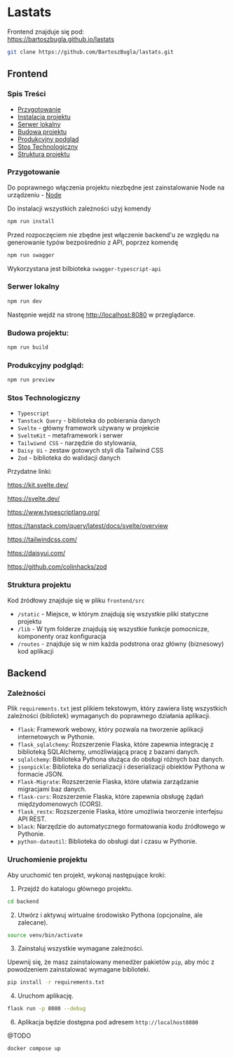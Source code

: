 # Lastats

Frontend znajduje się pod:   
https://bartoszbugla.github.io/lastats

```bash
git clone https://github.com/BartoszBugla/lastats.git
```

## Frontend

### Spis Treści

- [Przygotowanie](#przygotowanie)
- [Instalacja projektu](#instalacja-projektu)
- [Serwer lokalny](#serwer-lokalny)
- [Budowa projektu](#budowa-projektu)
- [Produkcyjny podgląd](#produkcyjny-podgląd)
- [Stos Technologiczny](#stos-technologiczny)
- [Struktura projektu ](#struktura-projektu)

### Przygotowanie

Do poprawnego włączenia projektu niezbędne jest zainstalowanie Node na urządzeniu - [Node](https://nodejs.org/en)

Do instalacji wszystkich zależności użyj komendy

```bash
npm run install
```

Przed rozpoczęciem nie zbędne jest włączenie backend'u ze względu na generowanie typów bezpośrednio z API, poprzez komendę

```bash
npm run swagger
```

Wykorzystana jest bilbioteka `swagger-typescript-api`

### Serwer lokalny

```bash
npm run dev
```

Następnie wejdź na stronę [http://localhost:8080](http://localhost:8080) w przeglądarce.

### Budowa projektu:

```bash
npm run build
```

### Produkcyjny podgląd:

```bash
npm run preview
```

### Stos Technologiczny

- `Typescript`
- `Tanstack Query` - biblioteka do pobierania danych
- `Svelte` - główny framework używany w projekcie
- `SvelteKit` - metaframework i serwer
- `Tailwiwnd CSS` - narzędzie do stylowania,
- `Daisy Ui` - zestaw gotowych styli dla Tailwind CSS
- `Zod` - biblioteka do walidacji danych

Przydatne linki:

https://kit.svelte.dev/

https://svelte.dev/

https://www.typescriptlang.org/

https://tanstack.com/query/latest/docs/svelte/overview

https://tailwindcss.com/

https://daisyui.com/

https://github.com/colinhacks/zod

### Struktura projektu

Kod źródłowy znajduje się w pliku `frontend/src`

- `/static` - Miejsce, w którym znajdują się wszystkie pliki statyczne projektu
- `/lib` - W tym folderze znajdują się wszystkie funkcje pomocnicze, komponenty oraz konfiguracja
- `/routes` - znajduje się w nim każda podstrona oraz główny (biznesowy) kod aplikacji

## Backend

### Zależności

Plik `requirements.txt` jest plikiem tekstowym, który zawiera listę wszystkich zależności (bibliotek) wymaganych do poprawnego działania aplikacji.

- `flask`: Framework webowy, który pozwala na tworzenie aplikacji internetowych w Pythonie.
- `flask_sqlalchemy`: Rozszerzenie Flaska, które zapewnia integrację z biblioteką SQLAlchemy, umożliwiającą pracę z bazami danych.
- `sqlalchemy`: Biblioteka Pythona służąca do obsługi różnych baz danych.
- `jsonpickle`: Biblioteka do serializacji i deserializacji obiektów Pythona w formacie JSON.
- `Flask-Migrate`: Rozszerzenie Flaska, które ułatwia zarządzanie migracjami baz danych.
- `flask-cors`: Rozszerzenie Flaska, które zapewnia obsługę żądań międzydomenowych (CORS).
- `flask_restx`: Rozszerzenie Flaska, które umożliwia tworzenie interfejsu API REST.
- `black`: Narzędzie do automatycznego formatowania kodu źródłowego w Pythonie.
- `python-dateutil`: Biblioteka do obsługi dat i czasu w Pythonie.

### Uruchomienie projektu

Aby uruchomić ten projekt, wykonaj następujące kroki:

1. Przejdź do katalogu głównego projektu.

```bash
cd backend
```

2. Utwórz i aktywuj wirtualne środowisko Pythona (opcjonalne, ale zalecane).

```bash
source venv/bin/activate
```

3. Zainstaluj wszystkie wymagane zależności.

Upewnij się, że masz zainstalowany menedżer pakietów `pip`, aby móc z powodzeniem zainstalować wymagane biblioteki.

```bash
pip install -r requirements.txt
```

4. Uruchom aplikację.

```bash
flask run -p 8080 --debug
```

6. Aplikacja będzie dostępna pod adresem `http://localhost8080`

@TODO

```console
docker compose up
```
